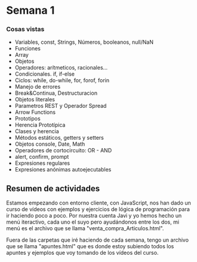 # Semana 1
### Cosas vistas
<ul>
  <li>Variables, const, Strings, Números, booleanos, null/NaN</li>
  <li>Funciones</li>
  <li>Array</li>
  <li>Objetos</li>
  <li>Operadores: arítmeticos, racionales...</li>
  <li>Condicionales. if, if-else</li>
  <li>Ciclos: while, do-while, for, forof, forin</li>
  <li>Manejo de errores</li>
  <li>Break&Continua, Destructuracion</li>
  <li>Objetos literales</li>
  <li>Parametros REST y Operador Spread</li>
  <li>Arrow Functions</li>
  <li>Prototipos</li>
  <li>Herencia Prototípica</li>
  <li>Clases y herencia</li>
  <li>Métodos estáticos, getters y setters</li>
  <li>Objetos console, Date, Math</li>
  <li>Operadores de cortocircuito: OR - AND</li>
  <li>alert, confirm, prompt</li>
  <li>Expresiones regulares</li>
  <li>Expresiones anónimas autoejecutables</li>
</ul>

## Resumen de actividades
  <p>Estamos empezando con entorno cliente, con JavaScript, nos han dado un curso de vídeos con ejemplos y ejercicios de lógica de programación para ir haciendo poco a poco. Por nuestra cuenta Javi y yo hemos hecho un menú iteractivo, cada uno el suyo pero ayudándonos entre los dos, mi menú es el archivo que se llama "venta_compra_Articulos.html".</p>
  <p>Fuera de las carpetas que iré haciendo de cada semana, tengo un archivo que se llama "apuntes.html" que es donde estoy subiendo todos los apuntes y ejemplos que voy tomando de los vídeos del curso.</p>
